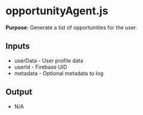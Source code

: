 # opportunityAgent.js

**Purpose**: Generate a list of opportunities for the user.

## Inputs
- userData - User profile data
- userId - Firebase UID
- metadata - Optional metadata to log

## Output
- N/A
